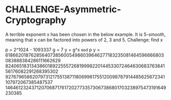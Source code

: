 # CHALLENGE-Asymmetric-Cryptography
A terrible exponent x has been chosen in the below example. It is 5-smooth, meaning that x can be factored into powers of 2, 3 and 5.
Challenge: find x

p = 2^1024 - 1093337
g = 7
y = g^x `mod` p
y = 61866201876285640738560054986039646277183235081464596666803083888384286111662629​82406518313438601892255572681999822014453307246463068376384156176082291268395302​92767965862079731217551387118069961755120098787914485625672341107972067385487537​14646123243712070687176172027733573067386801703238975473191649230385
